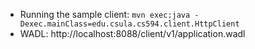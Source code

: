 - Running the sample client: `mvn exec:java -Dexec.mainClass=edu.csula.cs594.client.HttpClient`
- WADL: http://localhost:8088/client/v1/application.wadl
